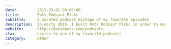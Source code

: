```yaml
---
date:         2015-03-01 00:00:00
title:        Pots Podcast Picks
subtitle:     A curated podcast mixtape of my favorite episodes
description:  In early 2015, I built Pots Podcast Picks in order to more easily share my favorite podcast episodes with friends and family. My curated selection of favorite episodes is available not just through a website, but also through an RSS feed and even the iTunes Podcast directory. Using Jekyll as a publishing tool, any new episode I add is immediately made available through these means. Now, friends and family need only subscribe to my curated feed once with their podcast app of choice – and can easily find the latest episode I can't stop raving about.
website:      http://davidpots.com/podcasts
cta:          Listen to one of my favorite podcasts
category:     other
---
```

